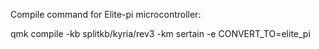 
Compile command for Elite-pi microcontroller:

qmk compile -kb splitkb/kyria/rev3 -km sertain -e CONVERT_TO=elite_pi
